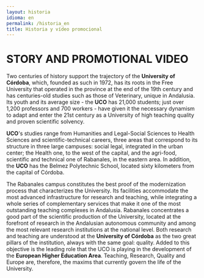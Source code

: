 ```yaml
---
layout: historia
idioma: en
permalink: /historia_en
title: Historia y vídeo promocional
---
```

# STORY AND PROMOTIONAL VIDEO

Two centuries of history support the trajectory of the **University of Córdoba**, which, founded as such in 1972, has its roots in the Free University that operated in the province at the end of the 19th century and has centuries-old studies such as those of Veterinary, unique in Andalusia. Its youth and its average size - the **UCO** has 21,000 students; just over 1,200 professors and 700 workers - have given it the necessary dynamism to adapt and enter the 21st century as a University of high teaching quality and proven scientific solvency.

**UCO**'s studies range from Humanities and Legal-Social Sciences to Health Sciences and scientific-technical careers, three areas that correspond to its structure in three large campuses: social legal, integrated in the urban center; the Health one, to the west of the capital, and the agri-food, scientific and technical one of Rabanales, in the eastern area. In addition, the **UCO** has the Belmez Polytechnic School, located sixty kilometers from the capital of Córdoba.

The Rabanales campus constitutes the best proof of the modernization process that characterizes the University. Its facilities accommodate the most advanced infrastructure for research and teaching, while integrating a whole series of complementary services that make it one of the most outstanding teaching complexes in Andalusia. Rabanales concentrates a good part of the scientific production of the University, located at the forefront of research in the Andalusian autonomous community and among the most relevant research institutions at the national level. Both research and teaching are understood at the **University of Córdoba** as the two great pillars of the institution, always with the same goal: quality. Added to this objective is the leading role that the UCO is playing in the development of the **European Higher Education Area**. Teaching, Research, Quality and Europe are, therefore, the maxims that currently govern the life of the University.